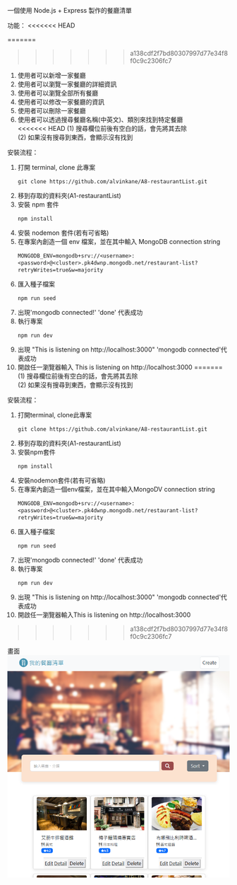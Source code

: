 一個使用 Node.js + Express 製作的餐廳清單

功能：
<<<<<<< HEAD

=======
>>>>>>> a138cdf2f7bd80307997d77e34f8f0c9c2306fc7
1. 使用者可以新增一家餐廳
2. 使用者可以瀏覽一家餐廳的詳細資訊
3. 使用者可以瀏覽全部所有餐廳
4. 使用者可以修改一家餐廳的資訊
5. 使用者可以刪除一家餐廳
6. 使用者可以透過搜尋餐廳名稱(中英文)、類別來找到特定餐廳  
<<<<<<< HEAD
   (1) 搜尋欄位前後有空白的話，會先將其去除  
   (2) 如果沒有搜尋到東西，會顯示沒有找到

安裝流程：

1. 打開 terminal, clone 此專案
   ```
   git clone https://github.com/alvinkane/A8-restaurantList.git
   ```
2. 移到存取的資料夾(A1-restaurantList)
3. 安裝 npm 套件
   ```
   npm install
   ```
4. 安裝 nodemon 套件(若有可省略)
5. 在專案內創造一個 env 檔案，並在其中輸入 MongoDB connection string
   ```
   MONGODB_ENV=mongodb+srv://<username>:<password>@<cluster>.pk4dwnp.mongodb.net/restaurant-list?retryWrites=true&w=majority
   ```
6. 匯入種子檔案
   ```
   npm run seed
   ```
7. 出現'mongodb connected!' 'done' 代表成功
8. 執行專案
   ```
   npm run dev
   ```
9. 出現 "This is listening on http://localhost:3000" 'mongodb connected'代表成功
10. 開啟任一瀏覽器輸入 This is listening on http://localhost:3000
=======
    (1) 搜尋欄位前後有空白的話，會先將其去除  
    (2) 如果沒有搜尋到東西，會顯示沒有找到

安裝流程：
1. 打開terminal, clone此專案
    ```
    git clone https://github.com/alvinkane/A8-restaurantList.git
    ```
2. 移到存取的資料夾(A1-restaurantList)
3. 安裝npm套件
    ```
    npm install
    ```
4. 安裝nodemon套件(若有可省略)
5. 在專案內創造一個env檔案，並在其中輸入MongoDV connection string
    ```
    MONGODB_ENV=mongodb+srv://<username>:<password>@<cluster>.pk4dwnp.mongodb.net/restaurant-list?retryWrites=true&w=majority
    ```
5. 匯入種子檔案
    ```
    npm run seed
    ```
6. 出現'mongodb connected!' 'done' 代表成功
5. 執行專案
    ```
    npm run dev
    ```
6. 出現 "This is listening on http://localhost:3000" 'mongodb connected'代表成功
7. 開啟任一瀏覽器輸入This is listening on http://localhost:3000
>>>>>>> a138cdf2f7bd80307997d77e34f8f0c9c2306fc7

畫面  
![image](/image/view.png)
